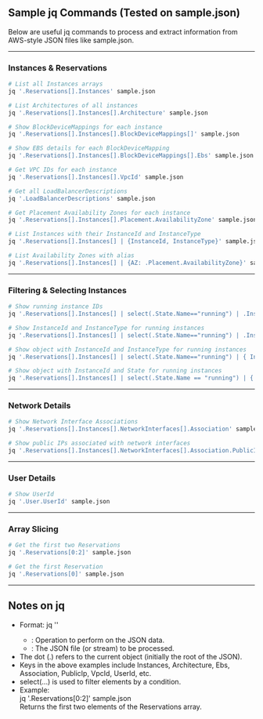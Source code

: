 ## Sample jq Commands (Tested on sample.json)

Below are useful jq commands to process and extract information from AWS-style JSON files like sample.json.

---

### Instances & Reservations

```bash
# List all Instances arrays
jq '.Reservations[].Instances' sample.json

# List Architectures of all instances
jq '.Reservations[].Instances[].Architecture' sample.json

# Show BlockDeviceMappings for each instance
jq '.Reservations[].Instances[].BlockDeviceMappings[]' sample.json

# Show EBS details for each BlockDeviceMapping
jq '.Reservations[].Instances[].BlockDeviceMappings[].Ebs' sample.json

# Get VPC IDs for each instance
jq '.Reservations[].Instances[].VpcId' sample.json

# Get all LoadBalancerDescriptions
jq '.LoadBalancerDescriptions' sample.json

# Get Placement Availability Zones for each instance
jq '.Reservations[].Instances[].Placement.AvailabilityZone' sample.json

# List Instances with their InstanceId and InstanceType
jq '.Reservations[].Instances[] | {InstanceId, InstanceType}' sample.json

# List Availability Zones with alias
jq '.Reservations[].Instances[] | {AZ: .Placement.AvailabilityZone}' sample.json
```

---

### Filtering & Selecting Instances

```bash
# Show running instance IDs
jq '.Reservations[].Instances[] | select(.State.Name=="running") | .InstanceId' sample.json

# Show InstanceId and InstanceType for running instances
jq '.Reservations[].Instances[] | select(.State.Name=="running") | .InstanceId, .InstanceType' sample.json

# Show object with InstanceId and InstanceType for running instances
jq '.Reservations[].Instances[] | select(.State.Name=="running") | { InstanceId, InstanceType }' sample.json

# Show object with InstanceId and State for running instances
jq '.Reservations[].Instances[] | select(.State.Name == "running") | { InstanceId, State: .State.Name }' sample.json
```

---

### Network Details

```bash
# Show Network Interface Associations
jq '.Reservations[].Instances[].NetworkInterfaces[].Association' sample.json

# Show public IPs associated with network interfaces
jq '.Reservations[].Instances[].NetworkInterfaces[].Association.PublicIp' sample.json
```

---

### User Details

```bash
# Show UserId
jq '.User.UserId' sample.json
```

---

### Array Slicing

```bash
# Get the first two Reservations
jq '.Reservations[0:2]' sample.json

# Get the first Reservation
jq '.Reservations[0]' sample.json
```

---

## Notes on jq

- Format: jq '<filter>' <file>
    - <filter>: Operation to perform on the JSON data.
    - <file>: The JSON file (or stream) to be processed.
- The dot (.) refers to the current object (initially the root of the JSON).
- Keys in the above examples include Instances, Architecture, Ebs, Association, PublicIp, VpcId, UserId, etc.
- select(...) is used to filter elements by a condition.
- Example:  
    jq '.Reservations[0:2]' sample.json  
    Returns the first two elements of the Reservations array.


